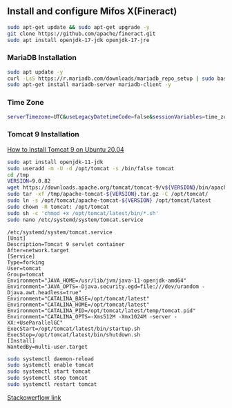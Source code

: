 ## Install and configure Mifos X(Fineract) 

```bash
sudo apt-get update && sudo apt-get upgrade -y
git clone https://github.com/apache/fineract.git
sudo apt install openjdk-17-jdk openjdk-17-jre
```

### MariaDB Installation
```bash
sudo apt update -y
curl -LsS https://r.mariadb.com/downloads/mariadb_repo_setup | sudo bash
sudo apt-get install mariadb-server mariadb-client -y
```
### Time Zone
```bash
serverTimezone=UTC&useLegacyDatetimeCode=false&sessionVariables=time_zone=‘-00:00’
```

### Tomcat 9 Installation

[How to Install Tomcat 9 on Ubuntu 20.04](https://vegastack.com/tutorials/how-to-install-tomcat-9-on-ubuntu-20-04/)


```bash
sudo apt install openjdk-11-jdk
sudo useradd -m -U -d /opt/tomcat -s /bin/false tomcat
cd /tmp
VERSION=9.0.82
wget https://downloads.apache.org/tomcat/tomcat-9/v${VERSION}/bin/apache-tomcat-${VERSION}.tar.gz
sudo tar -xf /tmp/apache-tomcat-${VERSION}.tar.gz -C /opt/tomcat/
sudo ln -s /opt/tomcat/apache-tomcat-${VERSION} /opt/tomcat/latest
sudo chown -R tomcat: /opt/tomcat
sudo sh -c 'chmod +x /opt/tomcat/latest/bin/*.sh'
sudo nano /etc/systemd/system/tomcat.service
```

```service
/etc/systemd/system/tomcat.service
[Unit]
Description=Tomcat 9 servlet container
After=network.target
[Service]
Type=forking
User=tomcat
Group=tomcat
Environment="JAVA_HOME=/usr/lib/jvm/java-11-openjdk-amd64"
Environment="JAVA_OPTS=-Djava.security.egd=file:///dev/urandom -Djava.awt.headless=true"
Environment="CATALINA_BASE=/opt/tomcat/latest"
Environment="CATALINA_HOME=/opt/tomcat/latest"
Environment="CATALINA_PID=/opt/tomcat/latest/temp/tomcat.pid"
Environment="CATALINA_OPTS=-Xms512M -Xmx1024M -server -XX:+UseParallelGC"
ExecStart=/opt/tomcat/latest/bin/startup.sh
ExecStop=/opt/tomcat/latest/bin/shutdown.sh
[Install]
WantedBy=multi-user.target
```
```bash
sudo systemctl daemon-reload
sudo systemctl enable tomcat
sudo systemctl start tomcat
sudo systemctl stop tomcat
sudo systemctl restart tomcat
```

[Stackowerflow link](https://stackoverflow.com/questions/36703856/access-tomcat-manager-app-from-different-host)